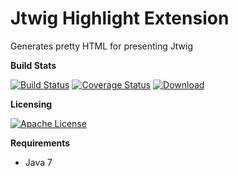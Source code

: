 # Jtwig Highlight Extension

Generates pretty HTML for presenting Jtwig

**Build Stats**

[![Build Status](https://travis-ci.org/jtwig/jtwig-highlight-extension.svg?branch=master)](https://travis-ci.org/jtwig/jtwig-highlight-extension)
[![Coverage Status](https://coveralls.io/repos/github/jtwig/jtwig-highlight-extension/badge.svg?branch=master)](https://coveralls.io/github/jtwig/jtwig-highlight-extension?branch=master)
[![Download](https://api.bintray.com/packages/jtwig/maven/jtwig-highlight-extension/images/download.svg) ](https://bintray.com/jtwig/maven/jtwig-highlight-extension/_latestVersion)

**Licensing**

[![Apache License](https://img.shields.io/hexpm/l/plug.svg?maxAge=2592000)]()

**Requirements**

- Java 7

